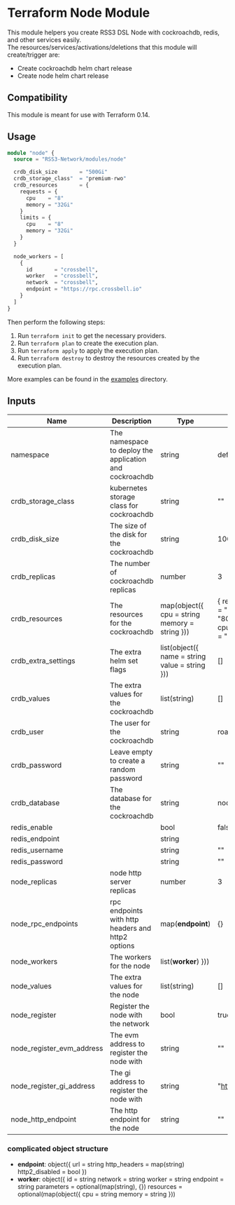 # Terraform Node Module

This module helpers you create RSS3 DSL Node with cockroachdb, redis, and other services easily.  
The resources/services/activations/deletions that this module will create/trigger are:

- Create cockroachdb helm chart release
- Create node helm chart release

## Compatibility

This module is meant for use with Terraform 0.14.

## Usage

```terraform
module "node" {
  source = "RSS3-Network/modules/node"

  crdb_disk_size       = "500Gi"
  crdb_storage_class"  = "premium-rwo"
  crdb_resources       = {
    requests = {
      cpu    = "8"
      memory = "32Gi"
    }
    limits = {
      cpu    = "8"
      memory = "32Gi"
    }
  }

  node_workers = [
    {
      id       = "crossbell",
      worker   = "crossbell",
      network  = "crossbell",
      endpoint = "https://rpc.crossbell.io"
    }
  ]
}
```

Then perform the following steps:

1. Run `terraform init` to get the necessary providers.
2. Run `terraform plan` to create the execution plan.
3. Run `terraform apply` to apply the execution plan.
4. Run `terraform destroy` to destroy the resources created by the execution plan.

More examples can be found in the [examples](./examples) directory.

## Inputs

| Name                      | Description                                             | Type                                           | Default                                                                           | Required |
| ------------------------- | ------------------------------------------------------- | ---------------------------------------------- | --------------------------------------------------------------------------------- | :------: |
| namespace                 | The namespace to deploy the application and cockroachdb | string                                         | default                                                                           |    no    |
| crdb_storage_class        | kubernetes storage class for cockroachdb                | string                                         | ""                                                                                |    no    |
| crdb_disk_size            | The size of the disk for the cockroachdb                | string                                         | 100Gi                                                                             |    no    |
| crdb_replicas             | The number of cockroachdb replicas                      | number                                         | 3                                                                                 |    no    |
| crdb_resources            | The resources for the cockroachdb                       | map(object({ cpu = string memory = string }))  | { requests = { cpu = "2" memory = "8Gi" } limits = { cpu = "2" memory = "8Gi" } } |    no    |
| crdb_extra_settings       | The extra helm set flags                                | list(object({ name = string value = string })) | []                                                                                |    no    |
| crdb_values               | The extra values for the cockroachdb                    | list(string)                                   | []                                                                                |    no    |
| crdb_user                 | The user for the cockroachdb                            | string                                         | roach                                                                             |    no    |
| crdb_password             | Leave empty to create a random password                 | string                                         | ""                                                                                |    no    |
| crdb_database             | The database for the cockroachdb                        | string                                         | node                                                                              |    no    |
| redis_enable              |                                                         | bool                                           | false                                                                             |    no    |
| redis_endpoint            |                                                         | string                                         |
| redis_username            |                                                         | string                                         | ""                                                                                |    no    |
| redis_password            |                                                         | string                                         | ""                                                                                |    no    |
| node_replicas             | node http server replicas                               | number                                         | 3                                                                                 |    no    |
| node_rpc_endpoints        | rpc endpoints with http headers and http2 options       | map(**endpoint**)                              | {}                                                                                |    no    |
| node_workers              | The workers for the node                                | list(**worker**) }))                           |                                                                                   |   yes    |
| node_values               | The extra values for the node                           | list(string)                                   | []                                                                                |    no    |
| node_register             | Register the node with the network                      | bool                                           | true                                                                              |    no    |
| node_register_evm_address | The evm address to register the node with               | string                                         | ""                                                                                |    no    |
| node_register_gi_address  | The gi address to register the node with                | string                                         | "https://gi.rss3.io/"                                                             |    no    |
| node_http_endpoint        | The http endpoint for the node                          | string                                         | ""                                                                                |    no    |

### complicated object structure

- **endpoint**: object({ url = string http_headers = map(string) http2_disabled = bool })
- **worker**: object({ id = string network = string worker = string endpoint = string parameters = optional(map(string), {}) resources = optional(map(object({ cpu = string memory = string }))

